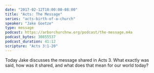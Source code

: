 ```yaml
---
date: "2017-02-12T10:00:00-08:00"
title: "Acts: The Message"
series: "acts-birth-of-a-church"
speaker: "Jake Goetze"
type: message
podcast: https://arborchurchnw.org/podcast/the-message.m4a
podcast_bytes: 30855537
podcast_duration: 41:12
scripture: "Acts 3:1-20"
---
```


Today Jake discusses the message shared in Acts 3. What exactly was said, how was it shared, and what does that mean for our world today?

